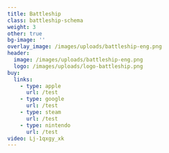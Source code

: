 ```yaml
---
title: Battleship
class: battleship-schema
weight: 3
other: true
bg-image: ''
overlay_image: /images/uploads/battleship-eng.png
header:
  image: /images/uploads/battleship-eng.png
  logo: /images/uploads/logo-battleship.png
buy:
  links:
    - type: apple
      url: /test
    - type: google
      url: /test
    - type: steam
      url: /test
    - type: nintendo
      url: /test
video: Lj-1qxgy_xk
---
```


